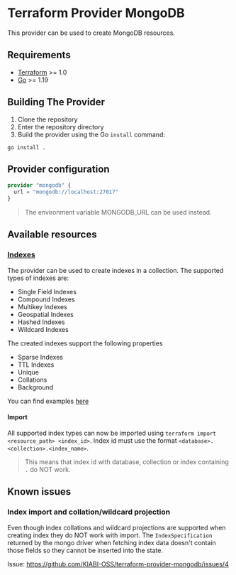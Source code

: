 # Terraform Provider MongoDB

This provider can be used to create MongoDB resources.

## Requirements

- [Terraform](https://developer.hashicorp.com/terraform/downloads) >= 1.0
- [Go](https://golang.org/doc/install) >= 1.19

## Building The Provider

1. Clone the repository
1. Enter the repository directory
1. Build the provider using the Go `install` command:

```shell
go install .
```

## Provider configuration

```terraform
provider "mongodb" {
  url = "mongodb://localhost:27017"
}
```

> The environment variable MONGODB_URL can be used instead.

## Available resources

### [Indexes](https://www.mongodb.com/docs/manual/indexes/)

The provider can be used to create indexes in a collection. The supported types of indexes are:

- Single Field Indexes
- Compound Indexes
- Multikey Indexes
- Geospatial Indexes
- Hashed Indexes
- Wildcard Indexes

The created indexes support the following properties

- Sparse Indexes
- TTL Indexes
- Unique
- Collations
- Background

You can find examples [here](examples/index/main.tf)

#### Import

All supported index types can now be imported using `terraform import <resource_path> <index_id>`.
Index id must use the format `<database>.<collection>.<index_name>`.

> This means that index id with database, collection or index containing `.` do NOT work.

## Known issues

### Index import and collation/wildcard projection

Even though index collations and wildcard projections are supported when creating index
they do NOT work with import. The `IndexSpecification` returned by the mongo driver when
fetching index data doesn't contain those fields so they cannot be inserted into the state.

Issue: https://github.com/KIABI-OSS/terraform-provider-mongodb/issues/4
